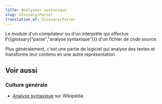 ```yaml
---
title: Analyseur syntaxique
slug: Glossary/Parser
translation_of: Glossary/Parser
---
```


Le module d'un compilateur ou d'un interprête qui effectue **l'**{{glossary("parse","analyse syntaxique")}} d'un fichier de code source.

Plus généralement, c'est une partie de logiciel qui analyse des textes et transforme leur contenu en une autre représentation.

## Voir aussi

### Culture générale

- [Analyse syntaxique](http://fr.wikipedia.org/wiki/Analyse_syntaxique) sur Wikipédia
